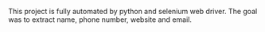 This project is fully automated by python and selenium web driver. The goal was to extract name, phone number, website and email.

